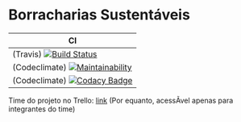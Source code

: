 # Borracharias Sustentáveis

|  CI                    |
| ----------------------------- |
|(Travis) [![Build Status](https://travis-ci.com/wagnermarques/borrachariasSustentaveis.svg?branch=master)](https://travis-ci.com/wagnermarques/borrachariasSustentaveis)|
|(Codeclimate) [![Maintainability](https://api.codeclimate.com/v1/badges/a99a88d28ad37a79dbf6/maintainability)](https://codeclimate.com/github/codeclimate/codeclimate/maintainability)|
|(Codeclimate) [![Codacy Badge](https://api.codacy.com/project/badge/Grade/4413f0021c174b12bd2f36153e32b2ee)](https://app.codacy.com/app/wagnermarques/borrachariasSustentaveis?utm_source=github.com&utm_medium=referral&utm_content=wagnermarques/borrachariasSustentaveis&utm_campaign=Badge_Grade_Dashboard)|


Time do projeto no Trello: [link](https://trello.com/borrachariasustentavel/home) (Por equanto, acessÃ­vel apenas para integrantes do time)

